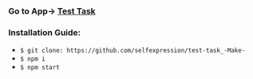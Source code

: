 ### Go to App-> [Test Task](https://test-task-make.vercel.app/)

### Installation Guide:

- `$ git clone: https://github.com/selfexpression/test-task_-Make-`
- `$ npm i`
- `$ npm start`
